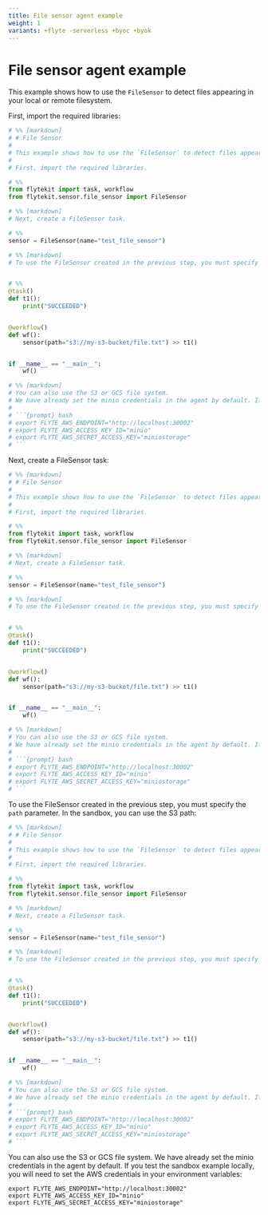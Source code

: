 ```yaml
---
title: File sensor agent example
weight: 1
variants: +flyte -serverless +byoc +byok
---
```


# File sensor agent example

This example shows how to use the `FileSensor` to detect files appearing in your local or remote filesystem.

First, import the required libraries:

```python
# %% [markdown]
# # File Sensor
#
# This example shows how to use the `FileSensor` to detect files appearing in your local or remote filesystem.
#
# First, import the required libraries.

# %%
from flytekit import task, workflow
from flytekit.sensor.file_sensor import FileSensor

# %% [markdown]
# Next, create a FileSensor task.

# %%
sensor = FileSensor(name="test_file_sensor")

# %% [markdown]
# To use the FileSensor created in the previous step, you must specify the path parameter. In the sandbox, you can use the S3 path.


# %%
@task()
def t1():
    print("SUCCEEDED")


@workflow()
def wf():
    sensor(path="s3://my-s3-bucket/file.txt") >> t1()


if __name__ == "__main__":
    wf()

# %% [markdown]
# You can also use the S3 or GCS file system.
# We have already set the minio credentials in the agent by default. If you test the sandbox example locally, you will need to set the AWS credentials in your environment variables.
#
# ```{prompt} bash
# export FLYTE_AWS_ENDPOINT="http://localhost:30002"
# export FLYTE_AWS_ACCESS_KEY_ID="minio"
# export FLYTE_AWS_SECRET_ACCESS_KEY="miniostorage"
# ```
```
<!-- :lines: 9-10 -->

Next, create a FileSensor task:

```python
# %% [markdown]
# # File Sensor
#
# This example shows how to use the `FileSensor` to detect files appearing in your local or remote filesystem.
#
# First, import the required libraries.

# %%
from flytekit import task, workflow
from flytekit.sensor.file_sensor import FileSensor

# %% [markdown]
# Next, create a FileSensor task.

# %%
sensor = FileSensor(name="test_file_sensor")

# %% [markdown]
# To use the FileSensor created in the previous step, you must specify the path parameter. In the sandbox, you can use the S3 path.


# %%
@task()
def t1():
    print("SUCCEEDED")


@workflow()
def wf():
    sensor(path="s3://my-s3-bucket/file.txt") >> t1()


if __name__ == "__main__":
    wf()

# %% [markdown]
# You can also use the S3 or GCS file system.
# We have already set the minio credentials in the agent by default. If you test the sandbox example locally, you will need to set the AWS credentials in your environment variables.
#
# ```{prompt} bash
# export FLYTE_AWS_ENDPOINT="http://localhost:30002"
# export FLYTE_AWS_ACCESS_KEY_ID="minio"
# export FLYTE_AWS_SECRET_ACCESS_KEY="miniostorage"
# ```
```
<!-- :lines: 16 -->

To use the FileSensor created in the previous step, you must specify the `path` parameter. In the sandbox, you can use the S3 path:

```python
# %% [markdown]
# # File Sensor
#
# This example shows how to use the `FileSensor` to detect files appearing in your local or remote filesystem.
#
# First, import the required libraries.

# %%
from flytekit import task, workflow
from flytekit.sensor.file_sensor import FileSensor

# %% [markdown]
# Next, create a FileSensor task.

# %%
sensor = FileSensor(name="test_file_sensor")

# %% [markdown]
# To use the FileSensor created in the previous step, you must specify the path parameter. In the sandbox, you can use the S3 path.


# %%
@task()
def t1():
    print("SUCCEEDED")


@workflow()
def wf():
    sensor(path="s3://my-s3-bucket/file.txt") >> t1()


if __name__ == "__main__":
    wf()

# %% [markdown]
# You can also use the S3 or GCS file system.
# We have already set the minio credentials in the agent by default. If you test the sandbox example locally, you will need to set the AWS credentials in your environment variables.
#
# ```{prompt} bash
# export FLYTE_AWS_ENDPOINT="http://localhost:30002"
# export FLYTE_AWS_ACCESS_KEY_ID="minio"
# export FLYTE_AWS_SECRET_ACCESS_KEY="miniostorage"
# ```
```
<!-- :lines: 23-34 -->

You can also use the S3 or GCS file system. We have already set the minio credentials in the agent by default. If you test the sandbox example locally, you will need to set the AWS credentials in your environment variables:

```shell
export FLYTE_AWS_ENDPOINT="http://localhost:30002"
export FLYTE_AWS_ACCESS_KEY_ID="minio"
export FLYTE_AWS_SECRET_ACCESS_KEY="miniostorage"
```
